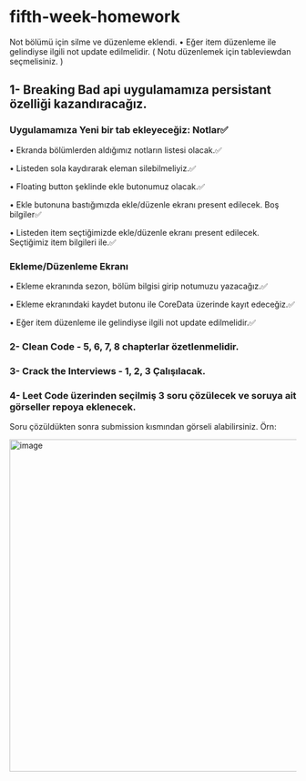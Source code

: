 # fifth-week-homework
Not bölümü için silme ve düzenleme eklendi.
• Eğer item düzenleme ile gelindiyse ilgili not update edilmelidir. ( Notu düzenlemek için tableviewdan seçmelisiniz. )
## 1- Breaking Bad api uygulamamıza persistant özelliği kazandıracağız.

### Uygulamamıza Yeni bir tab ekleyeceğiz: Notlar✅

• Ekranda bölümlerden aldığımız notların listesi olacak.✅

• Listeden sola kaydırarak eleman silebilmeliyiz.✅

• Floating button şeklinde ekle butonumuz olacak.✅

• Ekle butonuna bastığımızda ekle/düzenle ekranı present edilecek. Boş bilgiler✅

• Listeden item seçtiğimizde ekle/düzenle ekranı present edilecek. Seçtiğimiz item bilgileri ile.✅

### Ekleme/Düzenleme Ekranı

• Ekleme ekranında sezon, bölüm bilgisi girip notumuzu yazacağız.✅

• Ekleme ekranındaki kaydet butonu ile CoreData üzerinde kayıt edeceğiz.✅

• Eğer item düzenleme ile gelindiyse ilgili not update edilmelidir.✅


### 2- Clean Code - 5, 6, 7, 8 chapterlar özetlenmelidir.

### 3- Crack the Interviews - 1, 2, 3 Çalışılacak.
 
### 4- Leet Code üzerinden seçilmiş 3 soru çözülecek ve soruya ait görseller repoya eklenecek. 
Soru çözüldükten sonra submission kısmından görseli alabilirsiniz. Örn:

<img width="584" alt="image" src="https://user-images.githubusercontent.com/65663370/204152185-1f073bb2-4e0d-4466-b29f-61adcbe15a8f.png">
